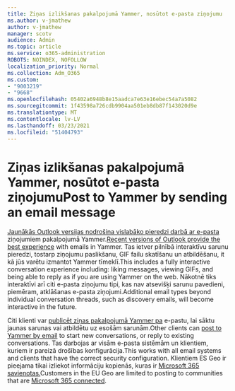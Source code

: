 ```yaml
---
title: Ziņas izlikšanas pakalpojumā Yammer, nosūtot e-pasta ziņojumu
ms.author: v-jmathew
author: v-jmathew
manager: scotv
audience: Admin
ms.topic: article
ms.service: o365-administration
ROBOTS: NOINDEX, NOFOLLOW
localization_priority: Normal
ms.collection: Adm_O365
ms.custom:
- "9003219"
- "9668"
ms.openlocfilehash: 05402a6948b8e15aadca7e63e16ebec54a7a5082
ms.sourcegitcommit: 1f43598a726cdb9904aa501eb8db87f143020d9e
ms.translationtype: MT
ms.contentlocale: lv-LV
ms.lasthandoff: 03/23/2021
ms.locfileid: "51404793"
---
```

# <a name="post-to-yammer-by-sending-an-email-message"></a><span data-ttu-id="9330b-102">Ziņas izlikšanas pakalpojumā Yammer, nosūtot e-pasta ziņojumu</span><span class="sxs-lookup"><span data-stu-id="9330b-102">Post to Yammer by sending an email message</span></span>

<span data-ttu-id="9330b-103">[Jaunākās Outlook versijas nodrošina vislabāko pieredzi darbā ar e-pasta](https://support.microsoft.com/office/work-with-yammer-from-outlook-fd695485-225b-410f-b24a-17f971b46b25) ziņojumiem pakalpojumā Yammer.</span><span class="sxs-lookup"><span data-stu-id="9330b-103">[Recent versions of Outlook provide the best experience](https://support.microsoft.com/office/work-with-yammer-from-outlook-fd695485-225b-410f-b24a-17f971b46b25) with emails in Yammer.</span></span> <span data-ttu-id="9330b-104">Tas ietver pilnībā interaktīvu sarunu pieredzi, tostarp ziņojumu paslikšanu, GIF failu skatīšanu un atbildēšanu, it kā jūs varētu izmantot Yammer tīmeklī.</span><span class="sxs-lookup"><span data-stu-id="9330b-104">This includes a fully interactive conversation experience including: liking messages, viewing GIFs, and being able to reply as if you are using Yammer on the web.</span></span> <span data-ttu-id="9330b-105">Nākotnē tiks interaktīvi arī citi e-pasta ziņojumu tipi, kas nav atsevišķi sarunu pavedieni, piemēram, atklāšanas e-pasta ziņojumi.</span><span class="sxs-lookup"><span data-stu-id="9330b-105">Additional email types beyond individual conversation threads, such as discovery emails, will become interactive in the future.</span></span>

<span data-ttu-id="9330b-106">Citi klienti var [publicēt ziņas pakalpojumā Yammer pa](https://support.microsoft.com/office/new-yammer-post-to-yammer-by-sending-an-email-message-830e6825-56f6-4169-a6b9-1b3ca0cdad4d) e-pastu, lai sāktu jaunas sarunas vai atbildētu uz esošām sarunām.</span><span class="sxs-lookup"><span data-stu-id="9330b-106">Other clients can [post to Yammer by email](https://support.microsoft.com/office/new-yammer-post-to-yammer-by-sending-an-email-message-830e6825-56f6-4169-a6b9-1b3ca0cdad4d) to start new conversations, or reply to existing conversations.</span></span> <span data-ttu-id="9330b-107">Tas darbojas ar visām e-pasta sistēmām un klientiem, kuriem ir pareizā drošības konfigurācija.</span><span class="sxs-lookup"><span data-stu-id="9330b-107">This works with all email systems and clients that have the correct security configuration.</span></span> <span data-ttu-id="9330b-108">Klientiem ES Geo ir pieejama tikai izliekot informāciju kopienās, kuras ir [Microsoft 365 savienotas.](https://docs.microsoft.com/yammer/manage-yammer-groups/yammer-and-office-365-groups)</span><span class="sxs-lookup"><span data-stu-id="9330b-108">Customers in the EU Geo are limited to posting to communities that are [Microsoft 365 connected](https://docs.microsoft.com/yammer/manage-yammer-groups/yammer-and-office-365-groups).</span></span>
